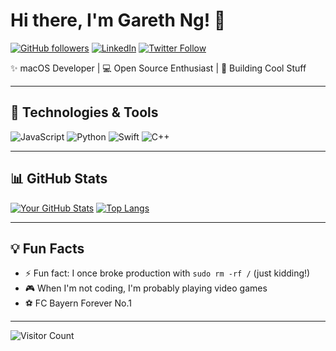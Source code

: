 # Hi there, I'm Gareth Ng! 👋

[![GitHub followers](https://img.shields.io/github/followers/garethng?logo=github&style=flat)](https://github.com/garethng?tab=followers)
[![LinkedIn](https://img.shields.io/badge/LinkedIn-Connect-blue?logo=linkedin)](https://www.linkedin.com/in/qingzhe-wu-97a490124)
[![Twitter Follow](https://img.shields.io/twitter/follow/gareth7ng?style=social)](https://twitter.com/gareth7ng)

✨ macOS Developer | 💻 Open Source Enthusiast | 🚀 Building Cool Stuff

---

## 🔧 Technologies & Tools

![JavaScript](https://img.shields.io/badge/-JavaScript-F7DF1E?logo=javascript&logoColor=black)
![Python](https://img.shields.io/badge/-Python-3776AB?logo=python&logoColor=white)
![Swift](https://img.shields.io/badge/Swift-F05138?logo=Swift&logoColor=white)
![C++](https://img.shields.io/badge/-C++-blue?logo=cplusplus)

---

## 📊 GitHub Stats

[![Your GitHub Stats](https://github-readme-stats.vercel.app/api?username=garethng&show_icons=true&theme=radical)](https://github.com/garethng)
[![Top Langs](https://github-readme-stats.vercel.app/api/top-langs/?username=garethng&layout=compact&theme=radical)](https://github.com/garethng)

<!--
---

## 🚀 Featured Projects

- **[Awesome Project](https://github.com/yourusername/awesome-project)** - Short description of your amazing project
  ![Stars](https://img.shields.io/github/stars/yourusername/awesome-project?style=flat) ![Last Commit](https://img.shields.io/github/last-commit/yourusername/awesome-project)

- **[Cool Tool](https://github.com/yourusername/cool-tool)** - Description of your useful tool 
  ![Stars](https://img.shields.io/github/stars/yourusername/cool-tool?style=flat) ![License](https://img.shields.io/github/license/yourusername/cool-tool)

---

## 📫 How to Reach Me

- 💼 [LinkedIn](https://www.linkedin.com/in/yourprofile/)
- 🐦 [Twitter](https://twitter.com/yourhandle)
- 📧 Email: youremail@domain.com
- 🌍 [Personal Website](https://yourwebsite.com)

-->

---

## 💡 Fun Facts

- ⚡ Fun fact: I once broke production with `sudo rm -rf /` (just kidding!)
- 🎮 When I'm not coding, I'm probably playing video games
- ⚽️ FC Bayern Forever No.1

---

![Visitor Count](https://visitor-badge.glitch.me/badge?page_id=garethng.visitor-badge.readme)

